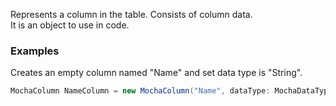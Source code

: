 Represents a column in the table. Consists of column data.<br>
It is an object to use in code.

### Examples

Creates an empty column named "Name" and set data type is "String".
```C#
MochaColumn NameColumn = new MochaColumn("Name", dataType: MochaDataType.String);
```
